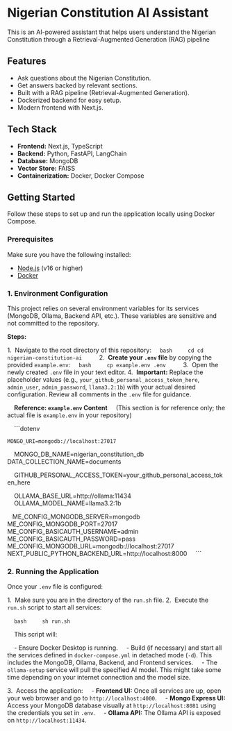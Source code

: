 # Nigerian Constitution AI Assistant

This is an AI-powered assistant that helps users understand the Nigerian Constitution through a Retrieval-Augmented Generation (RAG) pipeline

## Features

- Ask questions about the Nigerian Constitution.
- Get answers backed by relevant sections.
- Built with a RAG pipeline (Retrieval-Augmented Generation).
- Dockerized backend for easy setup.
- Modern frontend with Next.js.


## Tech Stack

- **Frontend:** Next.js, TypeScript
- **Backend:** Python, FastAPI, LangChain
- **Database:** MongoDB
- **Vector Store:** FAISS
- **Containerization:** Docker, Docker Compose

## Getting Started

Follow these steps to set up and run the application locally using Docker Compose.

### Prerequisites

Make sure you have the following installed:

- [Node.js](https://nodejs.org/) (v16 or higher)
- [Docker](https://www.docker.com/)

### 1. Environment Configuration

This project relies on several environment variables for its services (MongoDB, Ollama, Backend API, etc.). These variables are sensitive and not committed to the repository.

**Steps:**

1.  Navigate to the root directory of this repository:
    ```bash
    cd cd nigerian-constitution-ai
    ```
2.  **Create your `.env` file** by copying the provided `example.env`:
    ```bash
    cp example.env .env
    ```
3.  Open the newly created `.env` file in your text editor.
4.  **Important:** Replace the placeholder values (e.g., `your_github_personal_access_token_here`, `admin_user`, `admin_password`, `llama3.2:1b`) with your actual desired configuration. Review all comments in the `.env` file for guidance.

    **Reference: `example.env` Content**
    (This section is for reference only; the actual file is `example.env` in your repository)

    ```dotenv
    
    MONGO_URI=mongodb://localhost:27017
    MONGO_DB_NAME=nigerian_constitution_db
    DATA_COLLECTION_NAME=documents

    GITHUB_PERSONAL_ACCESS_TOKEN=your_github_personal_access_token_here

    OLLAMA_BASE_URL=http://ollama:11434
    OLLAMA_MODEL_NAME=llama3.2:1b

    ME_CONFIG_MONGODB_SERVER=mongodb
    ME_CONFIG_MONGODB_PORT=27017
    ME_CONFIG_BASICAUTH_USERNAME=admin
    ME_CONFIG_BASICAUTH_PASSWORD=pass
    ME_CONFIG_MONGODB_URL=mongodb://localhost:27017
    NEXT_PUBLIC_PYTHON_BACKEND_URL=http://localhost:8000
    ```

### 2. Running the Application

Once your `.env` file is configured:

1.  Make sure you are in the directory of the `run.sh` file.
2.  Execute the `run.sh` script to start all services:

    ```bash
    sh run.sh
    ```

    This script will:

    - Ensure Docker Desktop is running.
    - Build (if necessary) and start all the services defined in `docker-compose.yml` in detached mode (`-d`). This includes the MongoDB, Ollama, Backend, and Frontend services.
    - The `ollama-setup` service will pull the specified AI model. This might take some time depending on your internet connection and the model size.

3.  Access the application:
    - **Frontend UI:** Once all services are up, open your web browser and go to `http://localhost:4000`.
    - **Mongo Express UI:** Access your MongoDB database visually at `http://localhost:8081` using the credentials you set in `.env`.
    - **Ollama API:** The Ollama API is exposed on `http://localhost:11434`.